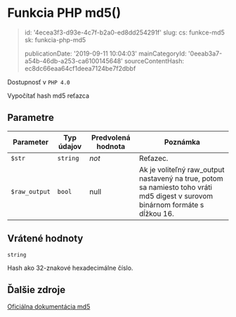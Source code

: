 Funkcia PHP md5()
=================

> id: '4ecea3f3-d93e-4c7f-b2a0-ed8dd254291f'
> slug:
> 	cs: funkce-md5
> 	sk: funkcia-php-md5
> 
> publicationDate: '2019-09-11 10:04:03'
> mainCategoryId: '0eeab3a7-a54b-46db-a253-ca6100145648'
> sourceContentHash: ec8dc66eaa64cf1deea7124be7f2dbbf

Dostupnosť v `PHP 4.0`

Vypočítať hash md5 reťazca


Parametre
--------------

| Parameter | Typ údajov | Predvolená hodnota | Poznámka |
|-----|-----|-----|-----|
| `$str` | `string` | *not* | Reťazec. |
| `$raw_output` | `bool` | null | Ak je voliteľný raw_output nastavený na true, potom sa namiesto toho vráti md5 digest v surovom binárnom formáte s dĺžkou 16. |


Vrátené hodnoty
----------------

`string`

Hash ako 32-znakové hexadecimálne číslo.

Ďalšie zdroje
------------

[Oficiálna dokumentácia md5](https://www.php.net/manual/en/function.md5.php)
